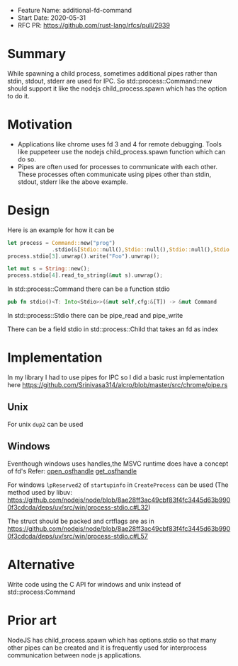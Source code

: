 - Feature Name: additional-fd-command
- Start Date: 2020-05-31
- RFC PR: https://github.com/rust-lang/rfcs/pull/2939

# Summary

While spawning a child process, sometimes additional pipes rather than stdin, stdout, stderr are used for IPC. So std::process::Command::new should support it like the nodejs 
child_process.spawn which has the option to do it.

# Motivation
* Applications like chrome uses fd 3 and 4 for remote debugging. Tools like puppeteer use the nodejs child_process.spawn function which can do so. 
* Pipes are often used for processes to communicate with each other. These processes often communicate using pipes other than stdin, stdout, stderr like the above example.

# Design
Here is an example for how it can be
```rust
let process = Command::new("prog")
              .stdio(&[Stdio::null(),Stdio::null(),Stdio::null(),Stdio::pipe_write(),Stdio::pipe_read()]).spawn().unwrap();
process.stdio[3].unwrap().write("Foo").unwrap();

let mut s = String::new();
process.stdio[4].read_to_string(&mut s).unwrap();
```

In std::process::Command there can be a function stdio
```rust
pub fn stdio()<T: Into<Stdio>>(&mut self,cfg:&[T]) -> &mut Command
```
In std::process::Stdio there can be pipe_read and pipe_write

There can be a field stdio in std::process::Child that takes an fd as index 

# Implementation 
In my library I had to use pipes for IPC so I did a basic rust implementation here https://github.com/Srinivasa314/alcro/blob/master/src/chrome/pipe.rs
## Unix
For unix `dup2` can be used

## Windows
Eventhough windows uses handles,the MSVC runtime does have a concept of fd's
Refer:
[open_osfhandle](https://docs.microsoft.com/en-us/cpp/c-runtime-library/reference/open-osfhandle)
[get_osfhandle](https://docs.microsoft.com/en-us/cpp/c-runtime-library/reference/get-osfhandle)


For windows `lpReserved2` of `startupinfo` in `CreateProcess` can be used
(The method used by libuv:
https://github.com/nodejs/node/blob/8ae28ff3ac49cbf83f4fc3445d63b9900f3cdcda/deps/uv/src/win/process-stdio.c#L32)

The struct should be packed and crtflags are as in https://github.com/nodejs/node/blob/8ae28ff3ac49cbf83f4fc3445d63b9900f3cdcda/deps/uv/src/win/process-stdio.c#L57

# Alternative

Write code using the C API for windows and unix instead of std::process:Command

# Prior art
NodeJS has child_process.spawn which has options.stdio so that many other pipes can be created and it is frequently used for interprocess communication between node js applications.